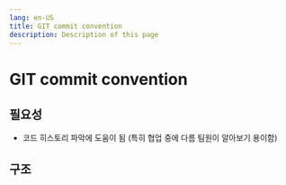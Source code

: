 ```yaml
---
lang: en-US
title: GIT commit convention
description: Description of this page
---
```


# GIT commit convention

## 필요성
- 코드 히스토리 파악에 도움이 됨 (특히 협업 중에 다름 팀원이 알아보기 용이함)

## 구조
```

```